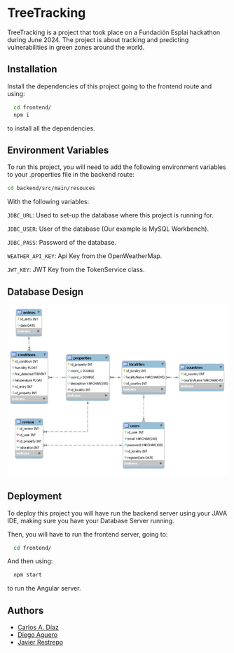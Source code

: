 # TreeTracking

TreeTracking is a project that took place on a Fundación Esplai hackathon during June 2024. The project is about tracking and predicting vulnerabilities in green zones around the world.

## Installation

Install the dependencies of this project going to the frontend route and using:
```bash
  cd frontend/
  npm i
```
to install all the dependencies.

## Environment Variables

To run this project, you will need to add the following environment variables to your .properties file in the backend route:

```bash
cd backend/src/main/resouces
```

With the following variables:

`JDBC_URL`: Used to set-up the database where this project is running for.

`JDBC_USER`: User of the database (Our example is MySQL Workbench).

`JDBC_PASS`: Password of the database.

`WEATHER_API_KEY`: Api Key from the OpenWeatherMap.

`JWT_KEY`: JWT Key from the TokenService class.

## Database Design

![Database Design](./frontend/src/assets/images/DatabaseDesign.png)

## Deployment

To deploy this project you will have run the backend server using your JAVA IDE, making sure you have your Database Server running.

Then, you will have to run the frontend server, going to:

```bash
  cd frontend/
```

And then using:

```bash
  npm start
```
to run the Angular server.

## Authors

- [Carlos A. Díaz](https://github.com/dalbert9615)
- [Diego Aguero](https://github.com/DiegoAguero)
- [Javier Restrepo](https://github.com/jarestrepot)
